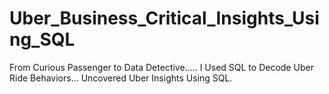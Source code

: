 # Uber_Business_Critical_Insights_Using_SQL
From Curious Passenger to Data Detective.....  I Used SQL to Decode Uber Ride Behaviors...  Uncovered Uber Insights Using SQL.
